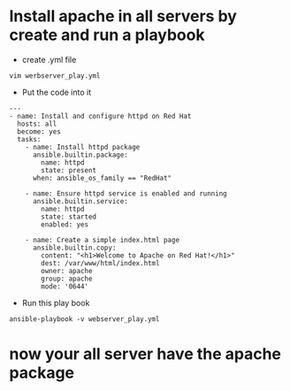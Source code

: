 # Install apache in all servers by create and run a playbook
- create .yml file
```
vim werbserver_play.yml
```
- Put the code into it  
```
---
- name: Install and configure httpd on Red Hat
  hosts: all
  become: yes
  tasks:
    - name: Install httpd package
      ansible.builtin.package:
        name: httpd
        state: present
      when: ansible_os_family == "RedHat"

    - name: Ensure httpd service is enabled and running
      ansible.builtin.service:
        name: httpd
        state: started
        enabled: yes

    - name: Create a simple index.html page
      ansible.builtin.copy:
        content: "<h1>Welcome to Apache on Red Hat!</h1>"
        dest: /var/www/html/index.html
        owner: apache
        group: apache
        mode: '0644'
  ```
- Run this play book
```
ansible-playbook -v webserver_play.yml
```

# now your all server have the apache package
